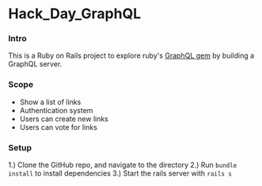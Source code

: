 # Hack_Day_GraphQL

### Intro
This is a Ruby on Rails project to explore ruby's [GraphQL gem](https://graphql-ruby.org/) by building a GraphQL server.

### Scope
+ Show a list of links
+ Authentication system
+ Users can create new links
+ Users can vote for links

### Setup

1.) Clone the GitHub repo, and navigate to the directory
2.) Run `bundle install` to install dependencies
3.) Start the rails server with `rails s`
